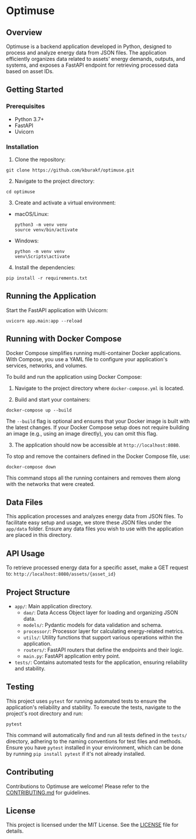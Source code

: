 # Optimuse

## Overview

Optimuse is a backend application developed in Python, designed to process and analyze energy data from JSON files. The application efficiently organizes data related to assets' energy demands, outputs, and systems, and exposes a FastAPI endpoint for retrieving processed data based on asset IDs.

## Getting Started

### Prerequisites

- Python 3.7+
- FastAPI
- Uvicorn

### Installation

1. Clone the repository:

```
git clone https://github.com/kburakf/optimuse.git
```

2. Navigate to the project directory:

```
cd optimuse
```

3. Create and activate a virtual environment:

- macOS/Linux:
  ```
  python3 -m venv venv
  source venv/bin/activate
  ```
- Windows:
  ```
  python -m venv venv
  venv\Scripts\activate
  ```

4. Install the dependencies:

```
pip install -r requirements.txt
```

## Running the Application

Start the FastAPI application with Uvicorn:

```
uvicorn app.main:app --reload
```

## Running with Docker Compose

Docker Compose simplifies running multi-container Docker applications. With Compose, you use a YAML file to configure your application's services, networks, and volumes.

To build and run the application using Docker Compose:

1. Navigate to the project directory where `docker-compose.yml` is located.

2. Build and start your containers:

```
docker-compose up --build
```

The `--build` flag is optional and ensures that your Docker image is built with the latest changes. If your Docker Compose setup does not require building an image (e.g., using an image directly), you can omit this flag.

3. The application should now be accessible at `http://localhost:8080`.

To stop and remove the containers defined in the Docker Compose file, use:

```
docker-compose down
```

This command stops all the running containers and removes them along with the networks that were created.

## Data Files

This application processes and analyzes energy data from JSON files. To facilitate easy setup and usage, we store these JSON files under the `app/data` folder. Ensure any data files you wish to use with the application are placed in this directory.

## API Usage

To retrieve processed energy data for a specific asset, make a GET request to:
`http://localhost:8080/assets/{asset_id}`

## Project Structure

- `app/`: Main application directory.
  - `dao/`: Data Access Object layer for loading and organizing JSON data.
  - `models/`: Pydantic models for data validation and schema.
  - `processor/`: Processor layer for calculating energy-related metrics.
  - `utils/`: Utility functions that support various operations within the application.
  - `routers/`: FastAPI routers that define the endpoints and their logic.
  - `main.py`: FastAPI application entry point.
- `tests/`: Contains automated tests for the application, ensuring reliability and stability.

## Testing

This project uses `pytest` for running automated tests to ensure the application's reliability and stability. To execute the tests, navigate to the project's root directory and run:

```
pytest
```

This command will automatically find and run all tests defined in the `tests/` directory, adhering to the naming conventions for test files and methods. Ensure you have `pytest` installed in your environment, which can be done by running `pip install pytest` if it's not already installed.

## Contributing

Contributions to Optimuse are welcome! Please refer to the [CONTRIBUTING.md](CONTRIBUTING.md) for guidelines.

## License

This project is licensed under the MIT License. See the [LICENSE](LICENSE) file for details.
